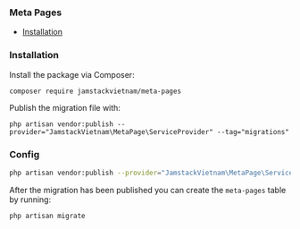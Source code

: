### Meta Pages

- [Installation](#installation)

### Installation

Install the package via Composer:

```
composer require jamstackvietnam/meta-pages
```

Publish the migration file with:

```
php artisan vendor:publish --provider="JamstackVietnam\MetaPage\ServiceProvider" --tag="migrations"
```

### Config

```bash
php artisan vendor:publish --provider="JamstackVietnam\MetaPage\ServiceProvider" --tag="config"
```

After the migration has been published you can create the `meta-pages` table by running:

```
php artisan migrate
```
